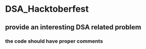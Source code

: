 # DSA_Hacktoberfest
## provide an interesting DSA related problem
### the code should have proper comments
